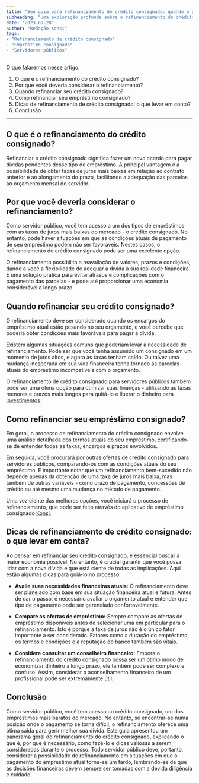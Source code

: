 ```yaml
---
title: "Seu guia para refinanciamento do crédito consignado: quando e por que refinanciar?"
subheading: "Uma exploração profunda sobre o refinanciamento do crédito consignado para servidores públicos - explicando o conceito, o processo e as situações adequadas para sua execução."
date: "2023-09-28"
author: "Redação Konsi"
tags:
- "Refinanciamento de crédito consignado"
- "Empréstimo consignado"
- "Servidores públicos"
---
```


O que falaremos nesse artigo:
1. O que é o refinanciamento do crédito consignado?
2. Por que você deveria considerar o refinanciamento?
3. Quando refinanciar seu crédito consignado?
4. Como refinanciar seu empréstimo consignado?
5. Dicas de refinanciamento de crédito consignado: o que levar em conta?
6. Conclusão
---

## O que é o refinanciamento do crédito consignado?

Refinanciar o crédito consignado significa fazer um novo acordo para pagar dívidas pendentes desse tipo de empréstimo. A principal vantagem é a possibilidade de obter taxas de juros mais baixas em relação ao contrato anterior e ao alongamento do prazo, facilitando a adequação das parcelas ao orçamento mensal do servidor.

## Por que você deveria considerar o refinanciamento?

Como servidor público, você tem acesso a um dos tipos de empréstimos com as taxas de juros mais baixas do mercado - o crédito consignado. No entanto, pode haver situações em que as condições atuais de pagamento de seu empréstimo podem não ser favoráveis. Nestes casos, o refinanciamento do crédito consignado pode ser uma excelente opção.

O refinanciamento possibilita a reavaliação de valores, prazos e condições, dando a você a flexibilidade de adequar a dívida à sua realidade financeira. É uma solução prática para evitar atrasos e complicações com o pagamento das parcelas - e pode até proporcionar uma economia considerável a longo prazo. 

## Quando refinanciar seu crédito consignado?

O refinanciamento deve ser considerado quando os encargos do empréstimo atual estão pesando no seu orçamento, e você percebe que poderia obter condições mais favoráveis para pagar a dívida. 

Existem algumas situações comuns que poderiam levar à necessidade de refinanciamento. Pode ser que você tenha assumido um consignado em um momento de juros altos, e agora as taxas tenham caído. Ou talvez uma mudança inesperada em sua vida financeira tenha tornado as parcelas atuais do empréstimo incompatíveis com o orçamento. 

O refinanciamento de crédito consignado para servidores públicos também pode ser uma ótima opção para otimizar suas finanças - utilizando as taxas menores e prazos mais longos para quitá-lo e liberar o dinheiro para [investimentos](como-investir-seu-dinheiro-como-servidor-pblico-opes-seguras-e-rentveis.md).

## Como refinanciar seu empréstimo consignado?

Em geral, o processo de refinanciamento do crédito consignado envolve uma análise detalhada dos termos atuais do seu empréstimo, certificando-se de entender todas as taxas, encargos e prazos envolvidos. 

Em seguida, você procurará por outras ofertas de crédito consignado para servidores públicos, comparando-os com as condições atuais do seu empréstimo. É importante notar que um refinanciamento bem-sucedido não depende apenas da obtenção de uma taxa de juros mais baixa, mas também de outras variáveis - como prazo de pagamento, concessões de crédito ou até mesmo uma mudança no método de pagamento.

Uma vez ciente das melhores opções, você iniciará o processo de refinanciamento, que pode ser feito através do aplicativo de empréstimo consignado [Konsi](https://konsi.com.br/app).

## Dicas de refinanciamento de crédito consignado: o que levar em conta?

Ao pensar em refinanciar seu crédito consignado, é essencial buscar a maior economia possível. No entanto, é crucial garantir que você possa lidar com a nova dívida e que está ciente de todas as implicações. Aqui estão algumas dicas para guiá-lo no processo:

- **Avalie suas necessidades financeiras atuais:** O refinanciamento deve ser planejado com base em sua situação financeira atual e futura. Antes de dar o passo, é necessário avaliar o orçamento atual e entender que tipo de pagamento pode ser gerenciado confortavelmente.

- **Compare as ofertas de empréstimo:** Sempre compare as ofertas de empréstimo disponíveis antes de selecionar uma em particular para o refinanciamento. Isto é porque a taxa de juros não é o único fator importante a ser considerado. Fatores como a duração do empréstimo, os termos e condições e a reputação do banco também são vitais.

- **Considere consultar um conselheiro financeiro:** Embora o refinanciamento do crédito consignado possa ser um ótimo modo de economizar dinheiro a longo prazo, ele também pode ser complexo e confuso. Assim, considerar o aconselhamento financeiro de um profissional pode ser extremamente útil.

## Conclusão

Como servidor público, você tem acesso ao crédito consignado, um dos empréstimos mais baratos do mercado. No entanto, se encontrar-se numa posição onde o pagamento se torna difícil, o refinanciamento oferece uma ótima saída para gerir melhor sua dívida. Este guia apresentou um panorama geral do refinanciamento do crédito consignado, explicando o que é, por que é necessário, como fazê-lo e dicas valiosas a serem consideradas durante o processo.
Todo servidor público deve, portanto, considerar a possibilidade de refinanciamento em situações em que o pagamento do empréstimo atual torne-se um fardo, lembrando-se de que as decisões financeiras devem sempre ser tomadas com a devida diligência e cuidado.
